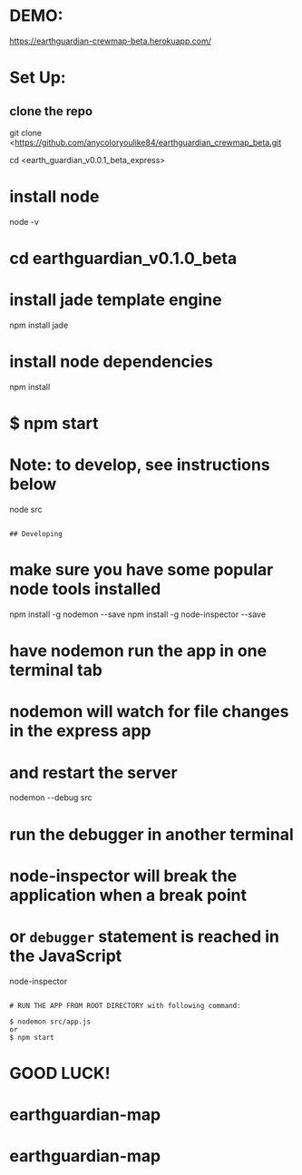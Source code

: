 
# DEMO:

https://earthguardian-crewmap-beta.herokuapp.com/

# Set Up:
## clone the repo

git clone <https://github.com/anycoloryoulike84/earthguardian_crewmap_beta.git
>
cd <earth_guardian_v0.0.1_beta_express>

# install node
node -v 

# cd earthguardian_v0.1.0_beta

# install jade template engine
npm install jade

# install node dependencies
npm install

# $ npm start


# Note: to develop, see instructions below
node src
```

## Developing
```
# make sure you have some popular node tools installed
npm install -g nodemon --save
npm install -g node-inspector --save

# have nodemon run the app in one terminal tab
# nodemon will watch for file changes in the express app
# and restart the server
nodemon --debug src

# run the debugger in another terminal
# node-inspector will break the application when a break point
# or `debugger` statement is reached in the JavaScript
node-inspector
```

# RUN THE APP FROM ROOT DIRECTORY with following command:

$ nodemon src/app.js
or
$ npm start

```



# GOOD LUCK!





# earthguardian-map
# earthguardian-map

